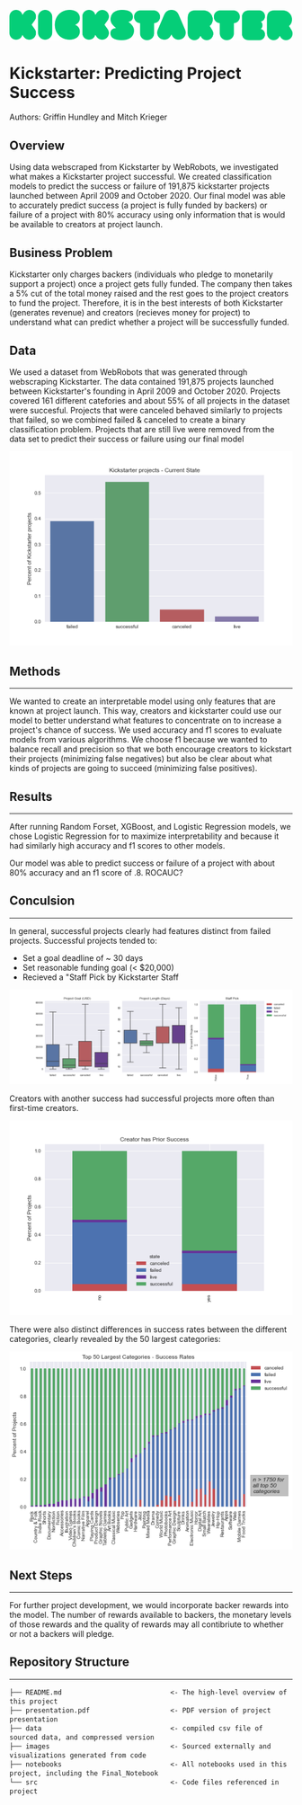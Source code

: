 ![Kickstarter](./images/kickstarter.png)

# Kickstarter: Predicting Project Success


Authors: Griffin Hundley and Mitch Krieger

## Overview

Using data webscraped from Kickstarter by WebRobots, we investigated what makes a Kickstarter project successful. We created classification models to predict the success or failure of 191,875 kickstarter projects launched between April 2009 and October 2020. Our final model was able to accurately predict success (a project is fully funded by backers) or failure of a project with 80% accuracy using only information that is would be available to creators at project launch.

## Business Problem

Kickstarter only charges backers (individuals who pledge to monetarily support a project) once a project gets fully funded. The company then takes a 5% cut of the total money raised and the rest goes to the project creators to fund the project. Therefore, it is in the best interests of both Kickstarter (generates revenue) and creators (recieves money for project) to understand what can predict whether a project will be successfully funded. 


## Data

We used a dataset from WebRobots that was generated through webscraping Kickstarter. The data contained 191,875 projects launched between Kickstarter's founding in April 2009 and October 2020. Projects covered 161 different catefories and about 55% of all projects in the dataset were succesful. Projects that were canceled behaved similarly to projects that failed, so we combined failed & canceled to create a binary classification problem. Projects that are still live were removed from the data set to predict their success or failure using our final model

![Project State](./images/State.png)

## Methods

***

We wanted to create an interpretable model using only features that are known at project launch. This way, creators and kickstarter could use our model to better understand what features to concentrate on to increase a project's chance of success. We used accuracy and f1 scores to evaluate models from various algorithms. We choose f1 because we wanted to balance recall and precision so that we both encourage creators to kickstart their projects (minimizing false negatives) but also be clear about what kinds of projects are going to succeed (minimizing false positives).

## Results

***

After running Random Forset, XGBoost, and Logistic Regression models, we chose Logistic Regression for to maximize interpretability and because it had similarly high accuracy and f1 scores to other models. 

Our model was able to predict success or failure of a project with about 80% accuracy and an f1 score of .8. ROCAUC?

## Conculsion

***

In general, successful projects clearly had features distinct from failed projects. Successful projects tended to:

- Set a goal deadline of ~ 30 days
- Set reasonable funding goal (< \$20,000)
- Recieved a "Staff Pick by Kickstarter Staff

![3plots](./images/goal_day_boxplot.png)

Creators with another success had successful projects more often than first-time creators.

![prior_success](./images/prior_success.png)

There were also distinct differences in success rates between the different categories, clearly revealed by the 50 largest categories:

![category](./images/category.png)

## Next Steps

***

For further project development, we would incorporate backer rewards into the model. The number of rewards available to backers, the monetary levels of those rewards and the quality of rewards may all contibriute to whether or not a backers will pledge. 

## Repository Structure

***

```
├── README.md                           <- The high-level overview of this project
├── presentation.pdf                    <- PDF version of project presentation
├── data                                <- compiled csv file of sourced data, and compressed version
├── images                              <- Sourced externally and visualizations generated from code
├── notebooks                           <- All notebooks used in this project, including the Final_Notebook
└── src                                 <- Code files referenced in project
```